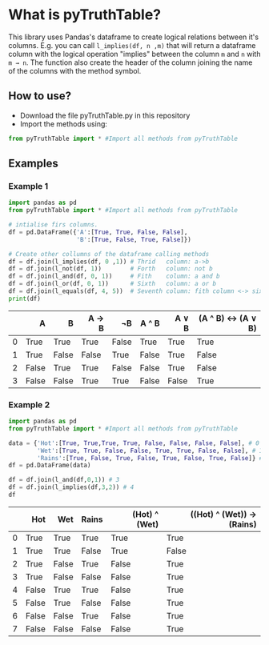 # What is pyTruthTable?
This library uses Pandas's dataframe to create logical relations between it's columns. E.g. you can call `l_implies(df, n ,m)` that will return a dataframe column with the logical operation "implies" between the column `m` and `n` with `m → n`. The function also create the header of the column joining the name of the columns with the method symbol. 

## How to use?
- Download the file pyTruthTable.py in this repository
- Import the methods using:
```python
from pyTruthTable import * #Import all methods from pyTruthTable
```

## Examples

### Example 1

```python
import pandas as pd
from pyTruthTable import * #Import all methods from pyTruthTable

# intialise firs columns.
df = pd.DataFrame({'A':[True, True, False, False],
                   'B':[True, False, True, False]})

# Create other collumns of the dataframe calling methods
df = df.join(l_implies(df, 0 ,1)) # Thrid   column: a->b
df = df.join(l_not(df, 1))        # Forth   column: not b
df = df.join(l_and(df, 0, 1))     # Fith    column: a and b
df = df.join(l_or(df, 0, 1))      # Sixth   column: a or b
df = df.join(l_equals(df, 4, 5))  # Seventh column: fith column <-> sixth column
print(df)
```

<div>
<table class="dataframe">
  <thead>
    <tr style="text-align: right;">
      <th></th>
      <th>A</th>
      <th>B</th>
      <th>A → B</th>
      <th>¬B</th>
      <th>A ^ B</th>
      <th>A ∨ B</th>
      <th>(A ^ B) ↔ (A ∨ B)</th>
    </tr>
  </thead>
  <tbody>
    <tr>
      <td>0</td>
      <td>True</td>
      <td>True</td>
      <td>True</td>
      <td>False</td>
      <td>True</td>
      <td>True</td>
      <td>True</td>
    </tr>
    <tr>
      <td>1</td>
      <td>True</td>
      <td>False</td>
      <td>False</td>
      <td>True</td>
      <td>False</td>
      <td>True</td>
      <td>False</td>
    </tr>
    <tr>
      <td>2</td>
      <td>False</td>
      <td>True</td>
      <td>True</td>
      <td>False</td>
      <td>False</td>
      <td>True</td>
      <td>False</td>
    </tr>
    <tr>
      <td>3</td>
      <td>False</td>
      <td>False</td>
      <td>True</td>
      <td>True</td>
      <td>False</td>
      <td>False</td>
      <td>True</td>
    </tr>
  </tbody>
</table>
</div>

### Example 2

```python
import pandas as pd
from pyTruthTable import * #Import all methods from pyTruthTable

data = {'Hot':[True, True,True, True, False, False, False, False], # 0
        'Wet':[True, True, False, False, True, True, False, False], # 1
        'Rains':[True, False, True, False, True, False, True, False]} # 2
df = pd.DataFrame(data)

df = df.join(l_and(df,0,1)) # 3
df = df.join(l_implies(df,3,2)) # 4
df
```




<div>
<table class="dataframe">
  <thead>
    <tr style="text-align: right;">
      <th></th>
      <th>Hot</th>
      <th>Wet</th>
      <th>Rains</th>
      <th>(Hot) ^ (Wet)</th>
      <th>((Hot) ^ (Wet)) → (Rains)</th>
    </tr>
  </thead>
  <tbody>
    <tr>
      <td>0</td>
      <td>True</td>
      <td>True</td>
      <td>True</td>
      <td>True</td>
      <td>True</td>
    </tr>
    <tr>
      <td>1</td>
      <td>True</td>
      <td>True</td>
      <td>False</td>
      <td>True</td>
      <td>False</td>
    </tr>
    <tr>
      <td>2</td>
      <td>True</td>
      <td>False</td>
      <td>True</td>
      <td>False</td>
      <td>True</td>
    </tr>
    <tr>
      <td>3</td>
      <td>True</td>
      <td>False</td>
      <td>False</td>
      <td>False</td>
      <td>True</td>
    </tr>
    <tr>
      <td>4</td>
      <td>False</td>
      <td>True</td>
      <td>True</td>
      <td>False</td>
      <td>True</td>
    </tr>
    <tr>
      <td>5</td>
      <td>False</td>
      <td>True</td>
      <td>False</td>
      <td>False</td>
      <td>True</td>
    </tr>
    <tr>
      <td>6</td>
      <td>False</td>
      <td>False</td>
      <td>True</td>
      <td>False</td>
      <td>True</td>
    </tr>
    <tr>
      <td>7</td>
      <td>False</td>
      <td>False</td>
      <td>False</td>
      <td>False</td>
      <td>True</td>
    </tr>
  </tbody>
</table>
</div>